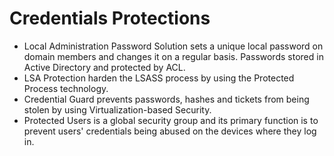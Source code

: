 # Credentials Protections

* Local Administration Password Solution sets a unique local password on domain members and changes it on a regular basis. Passwords stored in Active Directory and protected by ACL.
* LSA Protection harden the LSASS process by using the Protected Process technology.
* Credential Guard prevents passwords, hashes and tickets from being stolen by using Virtualization-based Security.
* Protected Users is a global security group and its primary function is to prevent users' credentials being abused on the devices where they log in.

